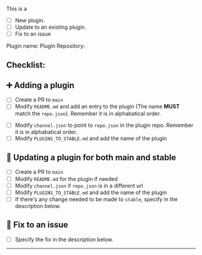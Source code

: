 This is a

- [ ] New plugin.
- [ ] Update to an existing plugin.
- [ ] Fix to an issue

Plugin name:
Plugin Repository:

## Checklist:

## ➕ Adding a plugin

- [ ] Create a PR to `main`
- [ ] Modify `README.md` and add an entry to the plugin (The name **MUST** match the `repo.json`). Remember it is in alphabatical order.
<!-- Please add ❓️ icon in the code check column, I will check the code and update it when adding it to stable channel -->
- [ ] Modify `channel.json` to point to `repo.json` in the plugin repo. Remember it is in alphabatical order.
- [ ] Modify `PLUGINS_TO_STABLE.md` and add the name of the plugin

## 🔼 Updating a plugin for both main and stable
- [ ] Create a PR to `main`
- [ ] Modify `README.md` for the plugin if needed
- [ ] Modify `channel.json` if `repo.json` is in a different url
- [ ] Modify `PLUGINS_TO_STABLE.md` and add the name of the plugin
- [ ] If there's any change needed to be made to `stable`, specify in the description below.

## 🔧 Fix to an issue
- [ ] Specify the fix in the description below.

---

<!-- Comments or description goes here -->
